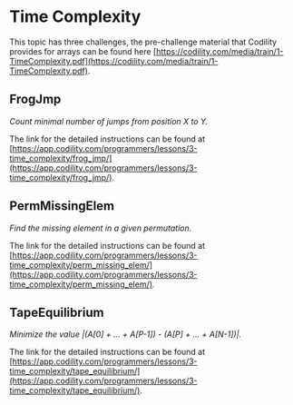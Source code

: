 # Time Complexity

This topic has three challenges, the pre-challenge material that Codility provides for arrays can be found here [https://codility.com/media/train/1-TimeComplexity.pdf](https://codility.com/media/train/1-TimeComplexity.pdf).


## FrogJmp
*Count minimal number of jumps from position X to Y.*

The link for the detailed instructions can be found at [https://app.codility.com/programmers/lessons/3-time_complexity/frog_jmp/](https://app.codility.com/programmers/lessons/3-time_complexity/frog_jmp/).

## PermMissingElem
*Find the missing element in a given permutation.*

The link for the detailed instructions can be found at [https://app.codility.com/programmers/lessons/3-time_complexity/perm_missing_elem/](https://app.codility.com/programmers/lessons/3-time_complexity/perm_missing_elem/).

## TapeEquilibrium
*Minimize the value |(A[0] + ... + A[P-1]) - (A[P] + ... + A[N-1])|.*

The link for the detailed instructions can be found at [https://app.codility.com/programmers/lessons/3-time_complexity/tape_equilibrium/](https://app.codility.com/programmers/lessons/3-time_complexity/tape_equilibrium/).